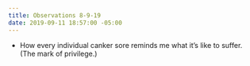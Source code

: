```yaml
---
title: Observations 8-9-19
date: 2019-09-11 18:57:00 -05:00
---
```


- How every individual canker sore reminds me what it’s like to suffer. (The mark of privilege.)
